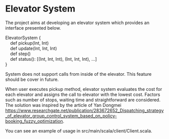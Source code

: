 # Elevator System

The project aims at developing an elevator system which provides an interface presented below.
  
ElevatorSystem {<br />
&nbsp;&nbsp;&nbsp;&nbsp;def pickup(Int, Int)<br />
&nbsp;&nbsp;&nbsp;&nbsp;def update(Int, Int, Int)<br />
&nbsp;&nbsp;&nbsp;&nbsp;def step()<br />
&nbsp;&nbsp;&nbsp;&nbsp;def status(): [(Int, Int, Int), (Int, Int, Int), ...]<br />
}

System does not support calls from inside of the elevator. This feature should be cover in future.

When user executes pickup method, elevator system evaluates the cost for each elevator and assigns the call to elevator with the lowest cost. Factors such as number of stops, waiting time and straightforward are considered.
The solution was inspired by the article of Yan Dongmei https://www.researchgate.net/publication/283672652_Dispatching_strategy_of_elevator_group_control_system_based_on_policy-booking_fuzzy_optimization.

You can see an example of usage in src/main/scala/client/Client.scala.
